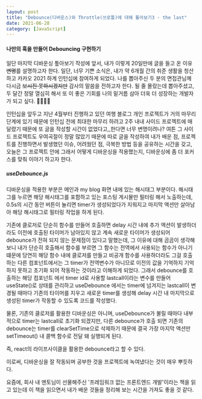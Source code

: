 ```yaml
---
layout: post
title: "Debounce(디바운스)와 Throttle(쓰로틀)에 대해 톺아보기3 - the last"
date: 2021-06-28
category: [JavaScript]
---
```



#### 나만의 훅을 만들어 Debouncing 구현하기

일단 마지막 디바운싱 톺아보기 작성에 앞서, 내가 이렇게 20일만에 글을 들고 온 이유<s>변명</s>를
설명하고자 한다. 일단, 너무 기쁜 소식은, 내가 약 6개월 간의 취준 생활을 청산하고 카카오 2021 
하계 인턴십에 참여하게 되었다. 나를 뽑아주신 두 분의 면접관님께 다시금 <s>보시진 못하시겠지만</s> 
감사의 말씀을 전하고자 한다. 될 줄 몰랐는데 뽑아주셨고, 두 달간 정말 열심히 해서 또 이 좋은 기회를 
나의 밑거름 삼아 더욱 더 성장하는 개발자가 되고 싶다. 🙇‍♂️🙏💙 

인턴십을 앞두고 지난 4월부터 진행하고 있던 여행 블로그 개인 프로젝트가 거의 마무리 단계에 있기 때문에 
인턴십 전에 최대한 마무리 하려고 2주 내내 사이드 프로젝트에 매달렸기 때문에 또 글을 작성할 시간이 없었다고,,한다면 너무 변명이려나?
여튼 그 사이드 프로젝트도 우여곡절이 정말 많았기 때문에 따로 글을 작성하여 내가 배운 점, 프로젝트를 
진행하면서 발생했던 이슈, 어려웠던 점, 극복한 방법 등을 공유하는 시간을 갖고,
오늘은 그 프로젝트 안에 그래서 어떻게 디바운싱을 적용했는지, 디바운싱에 좀 더 포커스를 맞춰 이야기 하고자 한다.

##### useDebounce.js
디바운싱을 적용한 부분은 메인과 my blog 화면 내에 있는 해시태그 부분이다.
해시태그를 누르면 해당 해시태그를 포함하고 있는 포스팅 게시물만 필터링 해서 노출하는데,
0.5s의 시간 동안 버튼이 눌리면 timer가 생성되었다가 지워지고 마지막 액션만 살아남아 해당 해시태그로
필터링 작업을 하게 된다.

기존에 클로저로 단순히 함수를 만들어 호출하면 delay 시간 내에 추가 액션이 발생하더라도 
이전에 호출된 타이머가 남아있지 않고 계속 새로운 타이머가 생성되어 debounce가 전혀 되지 않는
문제점이 있다고 말했는데, 그 이유에 대해 곰곰이 생각해보니 내가 단순히 호출해서 함수를 부르면
그 함수는 전역에서 사용되는 함수가 아니기 떄문에 당연히 해당 함수 내에 클로저를 만들고 비공개 함수를
사용하더라도 그걸 호출하는 다른 컴포넌트에서는 그 timer가 전역변수가 아니므로 이전의 값을 기억하지
기억하지 못하고 초기화 되어 작동하는 것이라고 이해하게 되었다. 그래서 debounce를 호출하는 해당 컴포넌트
에서 timer id로 사용할 lastcall이라는 변수를 만들어 useState()로 상태를 관리하고 useDebounce
에서는 timer에 넘겨지는 lastcall이 변경될 때마다 기존의 타이머를 지우고 새로운 timer를 생성해
delay 시간 내 마지막으로 생성된 timer가 작동할 수 있도록 코드를 작성했다. 

물론, 기존의 클로저를 활용한 디바운싱은 아니며, useDebounce가 불릴 때마다 내부적으로 timer는 lastcall로
초기화 되겠지만, 다른 debounce가 호출 되면 기존의 debounce는 timer를 clearSetTime으로 삭제하기 때문에
결국 가장 마지막 액션만 setTimeout() 내 콜백 함수로 전달 돼 실행되게 된다.

<script src="https://gist.github.com/SUPINKIM/995d438fbc2a5b4889f23b43f2e88523.js"></script>
<script src="https://gist.github.com/SUPINKIM/cb3494aa9ab3c14711a00063938ebc2b.js"></script>


즉, react의 라이프사이클을 활용한 debounce라고 할 수 있다.

이로써, 디바운싱을 잘 작동되며 공부한 것을 프로젝트에 녹여냈다는 것이 매우 뿌듯하다.

요즘에, 회사 내 멘토님이 선물해주신 '프레임워크 없는 프론트엔드 개발'이라는 책을 읽고 있는데
이 책을 읽으면서 내가 배운 것들을 정리해 보는 시간을 가져도 좋을 것 같다.
